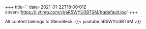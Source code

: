 +++
title=''
date=2021-01-22T18:00:01Z
cover='https://i.ytimg.com/vi/aR5WYU3BTSM/hqdefault.jpg'
+++

All content belongs to GlennBeck.
{{< youtube aR5WYU3BTSM >}}

